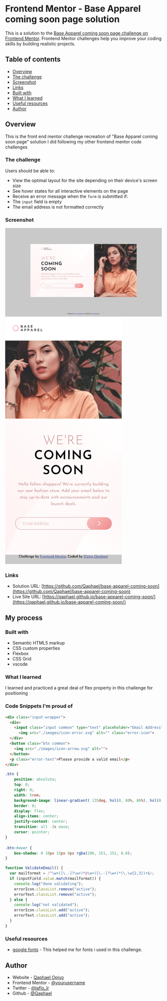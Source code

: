 # Frontend Mentor - Base Apparel coming soon page solution

This is a solution to the [Base Apparel coming soon page challenge on Frontend Mentor](https://www.frontendmentor.io/challenges/base-apparel-coming-soon-page-5d46b47f8db8a7063f9331a0). Frontend Mentor challenges help you improve your coding skills by building realistic projects.

## Table of contents

-   [Overview](#overview)
  - [The challenge](#the-challenge)
  - [Screenshot](#screenshot)
  - [Links](#links)
  - [Built with](#built-with)
  - [What I learned](#what-i-learned)
  - [Useful resources](#useful-resources)
  - [Author](#author)


## Overview
This is the front end mentor challenge recreation of "Base Apparel coming soon page" solution I did following my other frontend mentor code challenges

### The challenge

Users should be able to:

- View the optimal layout for the site depending on their device's screen size
- See hover states for all interactive elements on the page
- Receive an error message when the `form` is submitted if:
- The `input` field is empty
- The email address is not formatted correctly

### Screenshot

![](./screenshots/desktop-view.png)
![](./screenshots/mobile-view.png)

### Links

- Solution URL: [https://github.com/Qaphael/base-apparel-coming-soon](https://github.com/Qaphael/base-apparel-coming-soon)
- Live Site URL: [https://qaphael.github.io/base-apparel-coming-soon/](https://qaphael.github.io/base-apparel-coming-soon/)

## My process

### Built with

- Semantic HTML5 markup
- CSS custom properties
- Flexbox
- CSS Grid
- vscode

### What I learned

I learned and practiced a great deal of flex property in this challenge for positioning

### Code Snippets I'm proud of

```html
<div class="input-wrapper">
  <div>
    <input class="input common" type="text" placeholder="Email Address">
      <img src="./images/icon-error.svg" alt="" class="error-icon">
  </div>
  <button class="btn common">
    <img src="./images/icon-arrow.svg" alt="">
  </button>
  <p class="error-text">Please provide a valid email</p>
</div>
```
```css
.btn {
    position: absolute;
    top: 0;
    right: 0;
    width: 5rem;
    background-image: linear-gradient( 135deg, hsl(0, 80%, 86%), hsl(0, 74%, 74%));
    border: 0;
    display: flex;
    align-items: center;
    justify-content: center;
    transition: all .3s ease;
    cursor: pointer;
}

.btn:hover {
    box-shadow: 0 10px 15px 0px rgba(206, 151, 151, 0.8);
}
```
```js
function ValidateEmail() {
  var mailformat = /^\w+([\.-]?\w+)*@\w+([\.-]?\w+)*(\.\w{2,3})+$/;
  if (inputField.value.match(mailformat)) {
    console.log("done validating");
    errorIcon.classList.remove("active");
    errorText.classList.remove("active");
  } else {
    console.log("not validated");
    errorIcon.classList.add("active");
    errorText.classList.add("active");
  }
}
```

### Useful resources

- [google fonts](https://fonts.google.com/) - This helped me for fonts i used in this challenge.

## Author

- Website - [Qaphael Opiyo](https://qaphael-portfolio-website.web.app/)
- Frontend Mentor - [@yourusername](https://www.frontendmentor.io/profile/Qaphael)
- Twitter - [@laflo_lr](https://twitter.com/Laflo_lr)
- Github - [@Qaphael](https://github.com/Qaphael)


